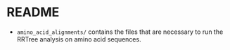 # README
  - <code>amino_acid_alignments/</code> contains the files that are necessary to run the RRTree analysis on amino acid sequences.

